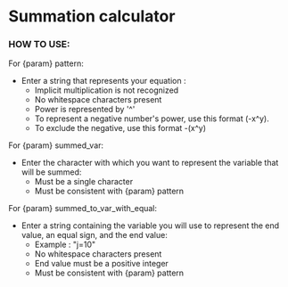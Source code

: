 # Summation calculator  

### HOW TO USE:  
For {param} pattern:  
- Enter a string that represents your equation :  
    - Implicit multiplication is not recognized  
    - No whitespace characters present  
    - Power is represented by '^'   
    - To represent a negative number's power, use this format (-x^y).
    - To exclude the negative, use this format -(x^y) 
    
For {param} summed_var:  
- Enter the character with which you want to represent the variable that will be summed:   
    - Must be a single character  
    - Must be consistent with {param} pattern  
    
For {param} summed_to_var_with_equal:  
- Enter a string containing the variable you will use to represent the end value, an equal sign, and the end value:  
    - Example : "j=10"   
    - No whitespace characters present  
    - End value must be a positive integer  
    - Must be consistent with {param} pattern  